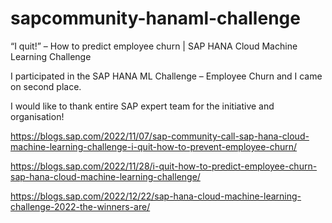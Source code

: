 # sapcommunity-hanaml-challenge
“I quit!” – How to predict employee churn | SAP HANA Cloud Machine Learning Challenge

I participated in the SAP HANA ML Challenge – Employee Churn and I came on second place.

I would like to thank entire SAP expert team for the initiative and organisation!

https://blogs.sap.com/2022/11/07/sap-community-call-sap-hana-cloud-machine-learning-challenge-i-quit-how-to-prevent-employee-churn/

https://blogs.sap.com/2022/11/28/i-quit-how-to-predict-employee-churn-sap-hana-cloud-machine-learning-challenge/

https://blogs.sap.com/2022/12/22/sap-hana-cloud-machine-learning-challenge-2022-the-winners-are/

